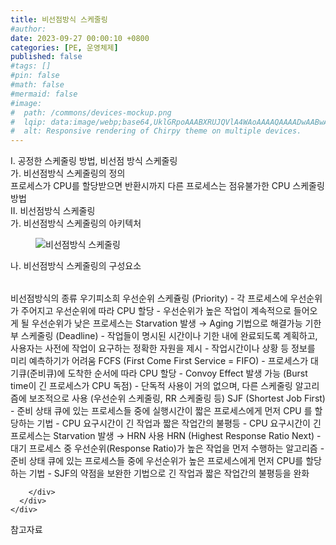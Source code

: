 ```yaml
---
title: 비선점방식 스케줄링
#author: 
date: 2023-09-27 00:00:10 +0800
categories: [PE, 운영체제]
published: false
#tags: []
#pin: false
#math: false
#mermaid: false
#image:
#  path: /commons/devices-mockup.png
#  lqip: data:image/webp;base64,UklGRpoAAABXRUJQVlA4WAoAAAAQAAAADwAABwAAQUxQSDIAAAARL0AmbZurmr57yyIiqE8oiG0bejIYEQTgqiDA9vqnsUSI6H+oAERp2HZ65qP/VIAWAFZQOCBCAAAA8AEAnQEqEAAIAAVAfCWkAALp8sF8rgRgAP7o9FDvMCkMde9PK7euH5M1m6VWoDXf2FkP3BqV0ZYbO6NA/VFIAAAA
#  alt: Responsive rendering of Chirpy theme on multiple devices.
---
```


<div class="post-wrap">
  <div class="para">
    <div class="para-title">
      I. 공정한 스케줄링 방법, 비선점 방식 스케줄링
    </div>
    <div class="para-cntnt">
      <div class="para">
        <div class="para-title">
          가. 비선점방식 스케줄링의 정의
        </div>
        <div class="para-cntnt">
            프로세스가 CPU를 할당받으면 반환시까지 다른 프로세스는 점유불가한 CPU 스케줄링 방법
        </div>
      </div>
    </div>
  </div>
  
  <div class="para">
    <div class="para-title">
      II. 비선점방식 스케줄링
    </div>
    <div class="para-cntnt">
      <div class="para">
        <div class="para-title">
          가. 비선점방식 스케줄링의 아키텍처
        </div>
        <div class="para-cntnt">
          <figure class="post-figure">
            <img src="/assets/img/posts/비선점방식-스케줄링.png" alt="비선점방식 스케줄링">
<!--            <figcaption>Source: Unveiling the Metaverse: Exploring Emerging Trends, Multifaceted Perspectives, and Future Challenges</figcaption>-->
          </figure>
        </div>
      </div>
      <div class="para">
        <div class="para-title">
          나. 비선점방식 스케줄링의 구성요소
        </div>
        <div class="para-cntnt">
          <table class="post-table">
          </table>
          비선점방식의 종류 우기피소희
  우선순위 스케쥴링 (Priority)
    - 각 프로세스에 우선순위가 주어지고 우선순위에 따라 CPU 할당
    - 우선순위가 높은 작업이 계속적으로 들어오게 될 우선순위가 낮은 프로세스는 Starvation 발생 → Aging 기법으로 해결가능
  기한부 스케줄링 (Deadline)
    - 작업들이 명시된 시간이나 기한 내에 완료되도록 계획하고, 사용자는 사전에 작업이 요구하는 정확한 자원을 제시
    - 작업시간이나 상황 등 정보를 미리 예측하기가 어려움
  FCFS (First Come First Service = FIFO)
    - 프로세스가 대기큐(준비큐)에 도착한 순서에 따라 CPU 할당
    - Convoy Effect 발생 가능 (Burst time이 긴 프로세스가 CPU 독점)
    - 단독적 사용이 거의 없으며, 다른 스케줄링 알고리즘에 보조적으로 사용 (우선순위 스케줄링, RR 스케줄링 등)
  SJF (Shortest Job First)
    - 준비 상태 큐에 있는 프로세스들 중에 실행시간이 짧은 프로세스에게 먼저 CPU 를 할당하는 기법
    - CPU 요구시간이 긴 작업과 짧은 작업간의 불평등
    - CPU 요구시간이 긴프로세스는 Starvation 발생 → HRN 사용
  HRN (Highest Response Ratio Next)
    - 대기 프로세스 중 우선순위(Response Ratio)가 높은 작업을 먼저 수행하는 알고리즘 
    - 준비 상태 큐에 있는 프로세스들 중에 우선순위가 높은 프로세스에게 먼저 CPU를 할당하는 기법
    - SJF의 약점을 보완한 기법으로 긴 작업과 짧은 작업간의 불평등을 완화

        </div>
      </div>
    </div>
  </div>

  <div class="refr-wrap">
    <div class="refr-title">
        참고자료
    </div>
    <ol class="refr-list">
    <!--    <li>(나현식, 최대선) <a target="_blank" href="https://scienceon.kisti.re.kr/commons/util/originalView.do?cn=JAKO202225948430499&oCn=JAKO202225948430499&dbt=JAKO&journal=NJOU00291864">메타버스 보안 위협 요소 및 대응 방안 검토</a></li>-->
    <!--    <li>(M. Uddin, S. Manickam, H. Ullah, M. Obaidat and A. Dandoush) <a target="_blank" href="https://ieeexplore.ieee.org/abstract/document/10138386">Unveiling the Metaverse: Exploring Emerging Trends, Multifaceted Perspectives, and Future Challenges</a></li>-->
    </ol>
  </div>
</div>
